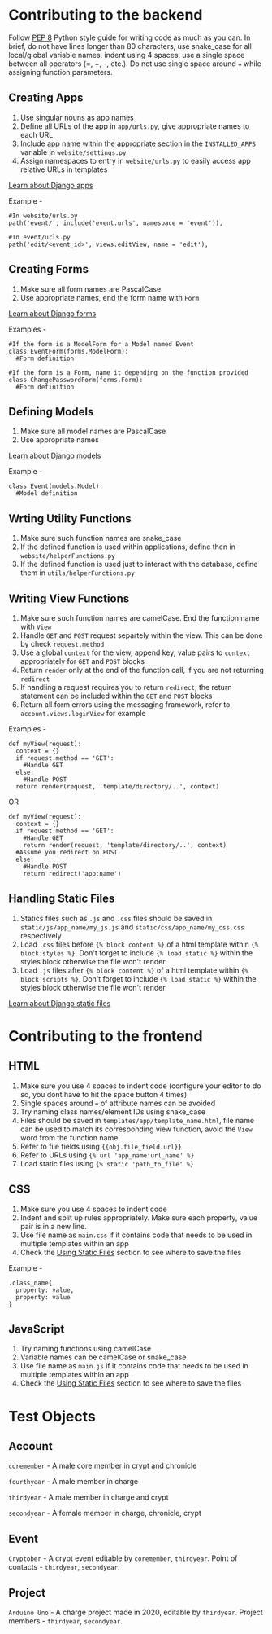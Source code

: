 # Contributing to the backend

Follow <a href="https://www.python.org/dev/peps/pep-0008/">PEP 8</a> Python style guide for writing code as much as you can. In brief, do not have lines longer than 80 characters, use snake_case for all local/global variable names, indent using 4 spaces, use a single space between all operators (=, +, -, etc.). Do not use single space around `=` while assigning function parameters.

## Creating Apps

1. Use singular nouns as app names
2. Define all URLs of the app in `app/urls.py`, give appropriate names to each URL
3. Include app name within the appropriate section in the `INSTALLED_APPS` variable in `website/settings.py`
4. Assign namespaces to entry in `website/urls.py` to easily access app relative URLs in templates

<a href="https://docs.djangoproject.com/en/3.0/ref/applications/">Learn about Django apps</a>

Example - 
```
#In website/urls.py
path('event/', include('event.urls', namespace = 'event')),

#In event/urls.py
path('edit/<event_id>', views.editView, name = 'edit'),
```

## Creating Forms

1. Make sure all form names are PascalCase
2. Use appropriate names, end the form name with `Form`

<a href="https://docs.djangoproject.com/en/3.0/topics/forms/">Learn about Django forms</a>

Examples - 

```
#If the form is a ModelForm for a Model named Event
class EventForm(forms.ModelForm):
  #Form definition

#If the form is a Form, name it depending on the function provided
class ChangePasswordForm(forms.Form):
  #Form definition

```

## Defining Models

1. Make sure all model names are PascalCase
2. Use appropriate names

<a href="https://docs.djangoproject.com/en/3.0/topics/db/models/">Learn about Django models</a>

Example - 

```
class Event(models.Model):
  #Model definition
```

## Wrting Utility Functions

1. Make sure such function names are snake_case
2. If the defined function is used within applications, define then in `website/helperFunctions.py` 
3. If the defined function is used just to interact with the database, define them in `utils/helperFunctions.py`

## Writing View Functions

1. Make sure such function names are camelCase. End the function name with `View`
2. Handle `GET` and `POST` request separtely within the view. This can be done by check `request.method`
3. Use a global `context` for the view, append key, value pairs to `context` appropriately for `GET` and `POST` blocks
4. Return `render` only at the end of the function call, if you are not returning `redirect`
5. If handling a request requires you to return `redirect`, the return statement can be included within the `GET` and `POST` blocks
6. Return all form errors using the messaging framework, refer to `account.views.loginView` for example

Examples -

```
def myView(request):
  context = {}
  if request.method == 'GET':
    #Handle GET
  else:
    #Handle POST
  return render(request, 'template/directory/..', context)
```
OR 
```
def myView(request):
  context = {}
  if request.method == 'GET':
    #Handle GET
    return render(request, 'template/directory/..', context)
  #Assume you redirect on POST
  else:
    #Handle POST
    return redirect('app:name')
```

## Handling Static Files

1. Statics files such as `.js` and `.css` files should be saved in `static/js/app_name/my_js.js` and `static/css/app_name/my_css.css` respectively
2. Load `.css` files before `{% block content %}` of a html template within `{% block styles %}`. Don't forget to include `{% load static %}`
 within the styles block otherwise the file won't render
2. Load `.js` files after `{% block content %}` of a html template within `{% block scripts %}`. Don't forget to include `{% load static %}`
 within the styles block otherwise the file won't render

<a href="https://docs.djangoproject.com/en/3.0/howto/static-files/">Learn about Django static files</a>

# Contributing to the frontend

## HTML

1. Make sure you use 4 spaces to indent code (configure your editor to do so, you dont have to hit the space button 4 times)
2. Single spaces around `=` of attribute names can be avoided
3. Try naming class names/element IDs using snake_case
4. Files should be saved in `templates/app/template_name.html`, file name can be used to match its corresponding view function, avoid the `View` word from the function name.
5. Refer to file fields using `{{obj.file_field.url}}`
6. Refer to URLs using `{% url 'app_name:url_name' %}`
7. Load static files using `{% static 'path_to_file' %}`

## CSS
1. Make sure you use 4 spaces to indent code
2. Indent and split up rules appropriately. Make sure each property, value pair is in a new line.
3. Use file name as `main.css` if it contains code that needs to be used in multiple templates within an app
4. Check the [Using Static Files](#Using-Static-Files) section to see where to save the files

Example - 
```
.class_name{
  property: value,
  property: value
}
```

## JavaScript

1. Try naming functions using camelCase
2. Variable names can be camelCase or snake_case
3. Use file name as `main.js` if it contains code that needs to be used in multiple templates within an app
4. Check the [Using Static Files](#Using-Static-Files) section to see where to save the files

# Test Objects

## Account

`coremember` - A male core member in crypt and chronicle

`fourthyear` - A male member in charge

`thirdyear` - A male member in charge and crypt

`secondyear` - A female member in charge, chronicle, crypt

## Event

`Cryptober` - A crypt event editable by `coremember`, `thirdyear`. Point of contacts - `thirdyear`, `secondyear`. 

## Project

`Arduino Uno` - A charge project made in 2020, editable by `thirdyear`. Project members - `thirdyear`, `secondyear`. 

